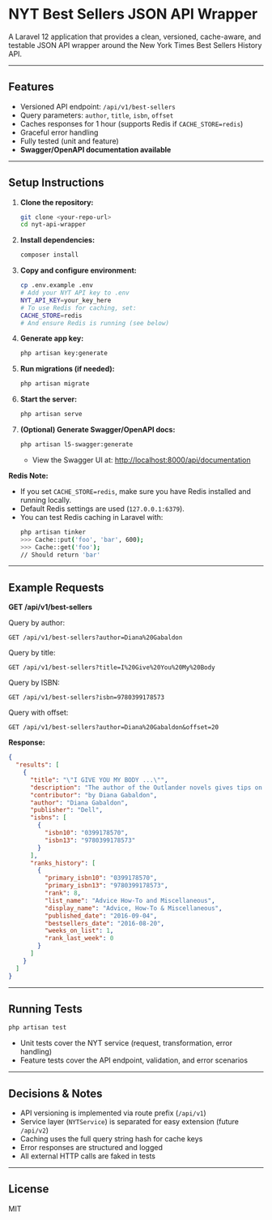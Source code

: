 # NYT Best Sellers JSON API Wrapper

A Laravel 12 application that provides a clean, versioned, cache-aware, and testable JSON API wrapper around the New York Times Best Sellers History API.

---

## Features
- Versioned API endpoint: `/api/v1/best-sellers`
- Query parameters: `author`, `title`, `isbn`, `offset`
- Caches responses for 1 hour (supports Redis if `CACHE_STORE=redis`)
- Graceful error handling
- Fully tested (unit and feature)
- **Swagger/OpenAPI documentation available**

---

## Setup Instructions

1. **Clone the repository:**
   ```bash
   git clone <your-repo-url>
   cd nyt-api-wrapper
   ```
2. **Install dependencies:**
   ```bash
   composer install
   ```
3. **Copy and configure environment:**
   ```bash
   cp .env.example .env
   # Add your NYT API key to .env
   NYT_API_KEY=your_key_here
   # To use Redis for caching, set:
   CACHE_STORE=redis
   # And ensure Redis is running (see below)
   ```
4. **Generate app key:**
   ```bash
   php artisan key:generate
   ```
5. **Run migrations (if needed):**
   ```bash
   php artisan migrate
   ```
6. **Start the server:**
   ```bash
   php artisan serve
   ```
7. **(Optional) Generate Swagger/OpenAPI docs:**
   ```bash
   php artisan l5-swagger:generate
   ```
   - View the Swagger UI at: [http://localhost:8000/api/documentation](http://localhost:8000/api/documentation)

**Redis Note:**
- If you set `CACHE_STORE=redis`, make sure you have Redis installed and running locally.
- Default Redis settings are used (`127.0.0.1:6379`).
- You can test Redis caching in Laravel with:
  ```bash
  php artisan tinker
  >>> Cache::put('foo', 'bar', 600);
  >>> Cache::get('foo');
  // Should return 'bar'
  ```

---

## Example Requests

**GET /api/v1/best-sellers**

Query by author:
```
GET /api/v1/best-sellers?author=Diana%20Gabaldon
```
Query by title:
```
GET /api/v1/best-sellers?title=I%20Give%20You%20My%20Body
```
Query by ISBN:
```
GET /api/v1/best-sellers?isbn=9780399178573
```
Query with offset:
```
GET /api/v1/best-sellers?author=Diana%20Gabaldon&offset=20
```

**Response:**
```json
{
  "results": [
    {
      "title": "\"I GIVE YOU MY BODY ...\"",
      "description": "The author of the Outlander novels gives tips on writing sex scenes, drawing on examples from the books.",
      "contributor": "by Diana Gabaldon",
      "author": "Diana Gabaldon",
      "publisher": "Dell",
      "isbns": [
        {
          "isbn10": "0399178570",
          "isbn13": "9780399178573"
        }
      ],
      "ranks_history": [
        {
          "primary_isbn10": "0399178570",
          "primary_isbn13": "9780399178573",
          "rank": 8,
          "list_name": "Advice How-To and Miscellaneous",
          "display_name": "Advice, How-To & Miscellaneous",
          "published_date": "2016-09-04",
          "bestsellers_date": "2016-08-20",
          "weeks_on_list": 1,
          "rank_last_week": 0
        }
      ]
    }
  ]
}
```

---

## Running Tests

```bash
php artisan test
```

- Unit tests cover the NYT service (request, transformation, error handling)
- Feature tests cover the API endpoint, validation, and error scenarios

---

## Decisions & Notes
- API versioning is implemented via route prefix (`/api/v1`)
- Service layer (`NYTService`) is separated for easy extension (future `/api/v2`)
- Caching uses the full query string hash for cache keys
- Error responses are structured and logged
- All external HTTP calls are faked in tests

---

## License

MIT
